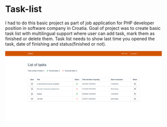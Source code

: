 # Task-list
I had to do this basic project as part of job application for PHP developer position in software company in Croatia. Goal of project was to create basic task list with multilingual support where user can add task, mark them as finished or delete them. Task list needs to show last time you opened the task, date of finishing and status(finished or not).





![screenshot](https://raw.githubusercontent.com/cyfrus/Task-list/master/zadaci.jpg)

